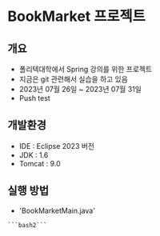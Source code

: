 # BookMarket 프로젝트

## 개요

- 폴리텍대학에서 Spring 강의를 위한 프로젝트
- 지금은 git 관련해서 실습을 하고 있음
- 2023년 07월 26일 ~ 2023년 07월 31일
- Push test

## 개발환경

- IDE : Eclipse 2023 버전
- JDK : 1.6
- Tomcat : 9.0

## 실행 방법

- 'BookMarketMain.java'
```bash1
```bash2```
 